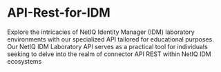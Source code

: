 # API-Rest-for-IDM
Explore the intricacies of NetIQ Identity Manager (IDM) laboratory environments with our specialized API tailored for educational purposes. Our NetIQ IDM Laboratory API serves as a practical tool for individuals seeking to delve into the realm of connector API REST within NetIQ IDM ecosystems
